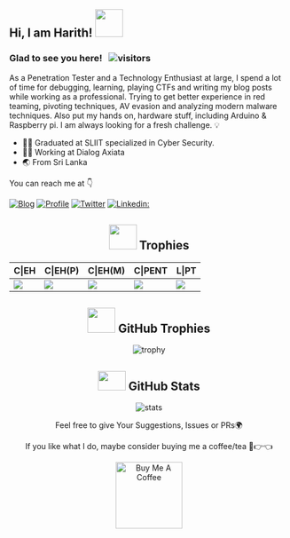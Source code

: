 <h2> Hi, I am Harith! <img src="https://media.giphy.com/media/KYh90pNGHTEEMryoqo/giphy.gif" width="50"></h2>

### Glad to see you here! &nbsp; ![visitors](https://visitor-badge.laobi.icu/badge?page_id=ShapManasick.ShapManasick)

As a Penetration Tester and a Technology Enthusiast at large,  I spend a lot of time for debugging, learning, playing CTFs and writing my blog posts while working as a professional. Trying to get better experience in red teaming, pivoting techniques, AV evasion and analyzing modern malware techniques. Also put my hands on, hardware stuff, including Arduino & Raspberry pi. I am always looking for a fresh challenge. 💡

<ul>
<li>👨‍🎓 Graduated at SLIIT specialized in Cyber Security.</li>
<li>👷‍♂️ Working at Dialog Axiata</li>
<li>🌏 From Sri Lanka </li>
</ul>

You can reach me at 👇

[![Blog](https://img.shields.io/badge/Blog-21759B?style=for-the-badge&logo=ghost&logoColor=white)](https://h4rithd.com/blog/)
[![Profile](https://img.shields.io/badge/Website-38B2AC?style=for-the-badge&logo=webdriverio&logoColor=white)](https://h4rithd.com/)
[![Twitter](https://img.shields.io/badge/twitter-1DA1F2?style=for-the-badge&logo=twitter&logoColor=white)](https://twitter.com/h4rithd)
[![Linkedin:](https://img.shields.io/badge/linkedin-0A66C2?style=for-the-badge&logo=linkedin&logoColor=white)](https://www.linkedin.com/in/harithdilshan/)

<div align="center">

## <img src="https://i.giphy.com/media/oUhQb6SSMXEDnvBnbJ/200w.webp" width="50" height="45"> Trophies
| C\|EH      | C\|EH(P)      | C\|EH(M) | C\|PENT| L\|PT|
|------------|-------------|---------|---------|---------|
| <img src="https://aspen.eccouncil.org/Content/Badges/CertifiedBadges/CEH_2E345519D3F7.png">| <img src="https://aspen.eccouncil.org/Content/Badges/CertifiedBadges/CEHPRACTICAL_5FB43496785F.png"> | <img src="https://aspen.eccouncil.org/Content/Badges/CertifiedBadges/CEHMASTER_5FB43496785F.png"> | <img src="https://aspen.eccouncil.org/Content/Badges/CertifiedBadges/CPENT_8890F2209CCC.png">| <img src="https://aspen.eccouncil.org/Content/Badges/CertifiedBadges/LPTMASTER_330BB5B4D0B9.png">|
  
## <img src="https://media.giphy.com/media/YMwJF1OQAlbnf6HFjd/giphy.gif" width="50" height="45"> GitHub Trophies
  
![trophy](https://github-profile-trophy.vercel.app/?username=h4rithd&theme=onedark&column=7)

## <img src="https://media.giphy.com/media/cj87CxfRtrUifF3Ryk/giphy.gif" width="50" height="35"> GitHub Stats

![stats](https://github-readme-stats.vercel.app/api?username=h4rithd&hide=prs,contribs&show_icons=true&theme=nord)

Feel free to give Your Suggestions, Issues or PRs🌍

If you like what I do, maybe consider buying me a coffee/tea 🥺👉👈

<a href="https://www.buymeacoffee.com/harithdilshan" target="_blank"><img src="https://cdn.buymeacoffee.com/buttons/v2/default-red.png" alt="Buy Me A Coffee" width="120" ></a>

</div>


